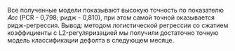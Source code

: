 Все полученные модели показывают высокую точность по показателю  𝐴𝑐𝑐 (PCR - 0,798; ридж - 0,810), при этом самой точной оказывается ридж-регрессия.
Вывод: методом логистической регрессии со сжатием коэффициенты с L2-регуляризацией мы получили достаточно точную модель классификации дефолта в следующем месяце.
